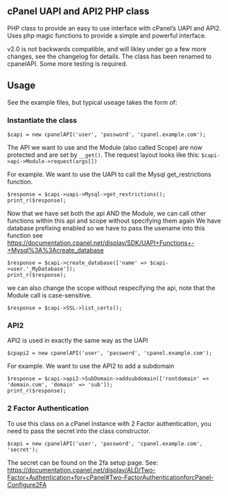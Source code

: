 ## cPanel UAPI and API2 PHP class

PHP class to provide an easy to use interface with cPanel’s UAPI and API2.
Uses php magic functions to provide a simple and powerful interface.

v2.0 is not backwards compatible, and will likley under go a few more changes, see the changelog for details.
The class has been renamed to cpanelAPI.
Some more testing is required.

## Usage

See the example files, but typical useage takes the form of:

### Instantiate the class
```
$capi = new cpanelAPI('user', 'password', 'cpanel.example.com');
```
The API we want to use and the Module (also called Scope) are now protected and are set by `__get()`.
The request layout looks like this: `$capi->api->Module->request(args[])`

For example. We want to use the UAPI to call the Mysql get_restrictions function.
```
$response = $capi->uapi->Mysql->get_restrictions(); 
print_r($response);
```

Now that we have set both the api AND the Module, we can call other functions within this api and scope without specifying them again
We have database prefixing enabled so we have to pass the usename into this function
see https://documentation.cpanel.net/display/SDK/UAPI+Functions+-+Mysql%3A%3Acreate_database
```
$response = $capi->create_database(['name' => $capi->user.'_MyDatabase']);
print_r($response);
```

we can also change the scope without respecifying the api, note that the Module call is case-sensitive.
```
$response = $capi->SSL->list_certs();
```

### API2

API2 is used in exactly the same way as the UAPI
```
$cpapi2 = new cpanelAPI('user', 'password', 'cpanel.example.com');
```

For example. We want to use the API2 to add a subdomain
```
$response = $capi->api2->SubDomain->addsubdomain(['rootdomain' => 'domain.com', 'domain' => 'sub']); 
print_r($response);
```

### 2 Factor Authentication

To use this class on a cPanel instance with 2 Factor authentication, you need to pass the secret into the class constructor.
```
$capi = new cpanelAPI('user', 'password', 'cpanel.example.com', 'secret');
```

The secret can be found on the 2fa setup page. See: https://documentation.cpanel.net/display/ALD/Two-Factor+Authentication+for+cPanel#Two-FactorAuthenticationforcPanel-Configure2FA
